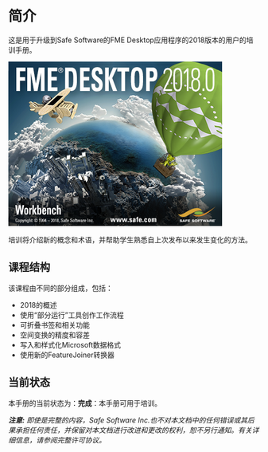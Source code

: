 # 简介

这是用于升级到Safe Software的FME Desktop应用程序的2018版本的用户的培训手册。

![](.gitbook/assets/img0.0.fmeaboutscreen.png)

培训将介绍新的概念和术语，并帮助学生熟悉自上次发布以来发生变化的方法。

## 课程结构

该课程由不同的部分组成，包括：

* 2018的概述
* 使用“部分运行”工具创作工作流程
* 可折叠书签和相关功能
* 空间变换的精度和容差
* 写入和样式化Microsoft数据格式
* 使用新的FeatureJoiner转换器

## 当前状态

本手册的当前状态为：**完成**：本手册可用于培训。

_**注意:**_ _即使是完整的内容，Safe Software Inc.也不对本文档中的任何错误或其后果承担任何责任，并保留对本文档进行改进和更改的权利，恕不另行通知。有关详细信息，请参阅完整许可协议。_

